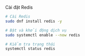 Cài đặt Redis
```bash
# Cài Redis
sudo dnf install redis -y

# Bật và khởi động dịch vụ
sudo systemctl enable --now redis

# Kiểm tra trạng thái
systemctl status redis
```




